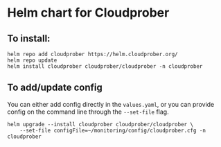 # Helm chart for Cloudprober

## To install:

```
helm repo add cloudprober https://helm.cloudprober.org/
helm repo update
helm install cloudprober cloudprober/cloudprober -n cloudprober
```

## To add/update config

You can either add config directly in the `values.yaml`, or you can provide config on the command line through the  `--set-file` flag.

```
helm upgrade --install cloudprober cloudprober/cloudprober \
    --set-file configFile=~/monitoring/config/cloudprober.cfg -n cloudprober
```
